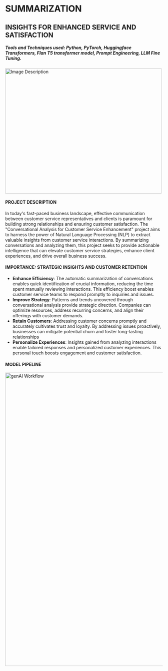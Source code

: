 # SUMMARIZATION
## INSIGHTS FOR ENHANCED SERVICE AND SATISFACTION

##### Tools and Techniques used: Python, PyTorch, Huggingface Transformers, Flan T5 transformer model, Prompt Engineering, LLM Fine Tuning.

<img src="https://github.com/NivedhaBalakrishnan/GenAI_Summarization_Customer_Service/assets/50318272/1c22d506-a268-4a34-8b57-9e25a4a8f383" alt="Image Description" width="500" height="400">

#### PROJECT DESCRIPTION
In today's fast-paced business landscape, effective communication between customer service representatives and clients is paramount for building strong relationships and ensuring customer satisfaction. The "Conversational Analysis for Customer Service Enhancement" project aims to harness the power of Natural Language Processing (NLP) to extract valuable insights from customer service interactions. By summarizing conversations and analyzing them, this project seeks to provide actionable intelligence that can elevate customer service strategies, enhance client experiences, and drive overall business success.

#### IMPORTANCE: STRATEGIC INSIGHTS AND CUSTOMER RETENTION
- <b>Enhance Efficiency</b>: The automatic summarization of conversations enables quick identification of crucial information, reducing the time spent manually reviewing interactions. This efficiency boost enables customer service teams to respond promptly to inquiries and issues.
- <b>Improve Strategy</b>: Patterns and trends uncovered through conversational analysis provide strategic direction. Companies can optimize resources, address recurring concerns, and align their offerings with customer demands.
- <b>Retain Customers</b>: Addressing customer concerns promptly and accurately cultivates trust and loyalty. By addressing issues proactively, businesses can mitigate potential churn and foster long-lasting relationships
- <b>Personalize Experiences</b>: Insights gained from analyzing interactions enable tailored responses and personalized customer experiences. This personal touch boosts engagement and customer satisfaction.


#### MODEL PIPELINE

<img width="938" alt="genAI Workflow" src="https://github.com/NivedhaBalakrishnan/GenAI_Summarization_Customer_Service/assets/50318272/8fdb4ed5-6c71-40df-b408-f7c486eef439">
